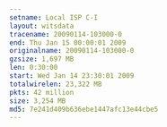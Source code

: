 ```yaml
---
setname: Local ISP C-I
layout: witsdata
tracename: 20090114-103000-0
end: Thu Jan 15 00:00:01 2009
originalname: 20090114-103000-0
gzsize: 1,697 MB
len: 0:30:00
start: Wed Jan 14 23:30:01 2009
totalwirelen: 23,322 MB
pkts: 42 million
size: 3,254 MB
md5: 7e241d409b636ebe1447afc13e44cbe5
---
```

